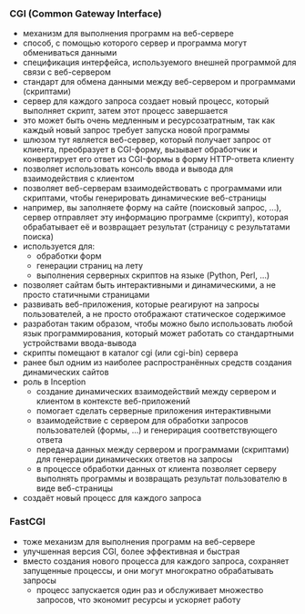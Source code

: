 ### CGI (Common Gateway Interface)
* механизм для выполнения программ на веб-сервере
* способ, с помощью которого сервер и программа могут обмениваться данными
* спецификация интерфейса, используемого внешней программой для связи с веб-сервером
* стандарт для обмена данными между веб-сервером и программами (скриптами)
* сервер для каждого запроса создает новый процесс, который выполняет скрипт, затем этот процесс завершается
* это может быть очень медленным и ресурсозатратным, так как каждый новый запрос требует запуска новой программы
* шлюзом тут является веб-сервер, который получает запрос от клиента, преобразует в CGI-форму, вызывает обработчик и конвертирует его ответ из CGI-формы в форму HTTP-ответа клиенту
* позволяет использовать консоль ввода и вывода для взаимодействия с клиентом
* позволяет веб-серверам взаимодействовать с программами или скриптами, чтобы генерировать динамические веб-страницы
* например, вы заполняете форму на сайте (поисковый запрос, ...), сервер отправляет эту информацию программе (скрипту), которая обрабатывает её и возвращает результат (страницу с результатами поиска)
* используется для:
  + обработки форм
  + генерации страниц на лету
  + выполнения серверных скриптов на языке (Python, Perl, ...)
* позволяет сайтам быть интерактивными и динамическими, а не просто статичными страницами
* развивать веб-приложения, которые реагируют на запросы пользователей, а не просто отображают статическое содержимое
* разработан таким образом, чтобы можно было использовать любой язык программирования, который может работать со стандартными устройствами ввода-вывода
* скрипты помещают в каталог cgi (или cgi-bin) сервера
* ранее был одним из наиболее распространённых средств создания динамических сайтов
* роль в Inception
  + создание динамических взаимодействий между сервером и клиентом в контексте веб-приложений
  + помогает сделать серверные приложения интерактивными
  + взаимодействие с сервером для обработки запросов пользователей (формы, ...) и генерирация соответствующего ответа
  + передача данных между сервером и программами (скриптами) для генерации динамических ответов на запросы
  + в процессе обработки данных от клиента позволяет серверу выполнять программы и возвращать результат пользователю в виде веб-страницы
* создаёт новый процесс для каждого запроса

### FastCGI
* тоже механизм для выполнения программ на веб-сервере
* улучшенная версия CGI, более эффективная и быстрая
* вместо создания нового процесса для каждого запроса, сохраняет запущенные процессы, и они могут многократно обрабатывать запросы
  + процесс запускается один раз и обслуживает множество запросов, что экономит ресурсы и ускоряет работу
